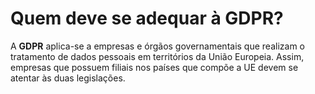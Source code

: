 # Quem deve se adequar à GDPR?

A **GDPR** aplica-se a empresas e órgãos governamentais que realizam o tratamento de dados pessoais em territórios da União Europeia. Assim, empresas que possuem filiais nos países que compõe a UE devem se atentar às duas legislações.
